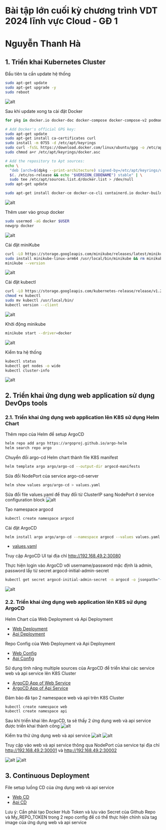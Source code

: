 # Bài tập lớn cuối kỳ chương trình VDT 2024 lĩnh vực Cloud - GĐ 1
# Nguyễn Thanh Hà

## 1. Triển khai Kubernetes Cluster 
Đầu tiên ta cần update hệ thống
```bash
sudo apt-get update
sudo apt-get upgrade -y
sudo reboot
```
![alt](./images/kube1.png)

Sau khi update xong ta cài đặt Docker
```bash
for pkg in docker.io docker-doc docker-compose docker-compose-v2 podman-docker containerd runc; do sudo apt-get remove $pkg; done

# Add Docker's official GPG key:
sudo apt-get update
sudo apt-get install ca-certificates curl
sudo install -m 0755 -d /etc/apt/keyrings
sudo curl -fsSL https://download.docker.com/linux/ubuntu/gpg -o /etc/apt/keyrings/docker.asc
sudo chmod a+r /etc/apt/keyrings/docker.asc

# Add the repository to Apt sources:
echo \
  "deb [arch=$(dpkg --print-architecture) signed-by=/etc/apt/keyrings/docker.asc] https://download.docker.com/linux/ubuntu \
  $(. /etc/os-release && echo "$VERSION_CODENAME") stable" | \
  sudo tee /etc/apt/sources.list.d/docker.list > /dev/null
sudo apt-get update

sudo apt-get install docker-ce docker-ce-cli containerd.io docker-buildx-plugin docker-compose-plugin
```
![alt](./images/kube2.png)

Thêm user vào group docker
```bash
sudo usermod -aG docker $USER
newgrp docker
```
![alt](./images/kube3.png)

Cài đặt miniKube
```bash
curl -LO https://storage.googleapis.com/minikube/releases/latest/minikube-linux-arm64
sudo install minikube-linux-arm64 /usr/local/bin/minikube && rm minikube-linux-arm64
minikube --version
```
![alt](./images/kube4.png)

Cài đặt kubectl
```bash
curl -LO https://storage.googleapis.com/kubernetes-release/release/v1.22.0/bin/linux/arm64/kubectl
chmod +x kubectl
sudo mv kubectl /usr/local/bin/
kubectl version --client
```
![alt](./images/kube5.png)

Khởi động minikube
```bash
minikube start --driver=docker
```
![alt](./images/kube6.png)

Kiểm tra hệ thống
```bash
kubectl status
kubectl get nodes -o wide
kubectl cluster-info
```
![alt](./images/kube7.png)

## 2. Triển khai ứng dụng web application sử dụng DevOps tools 
### 2.1. Triển khai ứng dụng web application lên K8S sử dụng Helm Chart

Thêm repo của Helm để setup ArgoCD
```bash
helm repo add argo https://argoproj.github.io/argo-helm
helm search repo argo
```

Chuyển đổi argo-cd Helm chart thành file K8S manifest
```bash
helm template argo argo/argo-cd --output-dir argocd-manifests
```

Sửa đổi NodePort của service argo-cd-server
```bash
helm show values argo/argo-cd > values.yaml
```

Sửa đổi file values.yaml để thay đổi từ ClusterIP sang NodePort ở service configuration block
![alt](./images/argo1.png)

Tạo namespace argocd
```bash
kubectl create namespace argocd
```

Cài đặt ArgoCD
```bash
helm install argo argo/argo-cd --namespace argocd --values values.yaml
```
- [values.yaml](https://github.com/hantbk/VDTCK/blob/main/argocd/values.yaml) 

Truy cập ArgoCD UI tại địa chỉ http://192.168.49.2:30080

Thực hiện login vào ArgoCD với username/password mặc định là admin, password lấy từ secret argocd-initial-admin-secret
```bash
kubectl get secret argocd-initial-admin-secret -n argocd -o jsonpath="{.data.password}" | base64 -d
```
![alt](./images/argo2.png)

### 2.2. Triển khai ứng dụng web application lên K8S sử dụng ArgoCD

Helm Chart của Web Deployment và Api Deployment

- [Web Deployment](https://github.com/hantbk/web_service/tree/main/charts)
- [Api Deployment](https://github.com/hantbk/api_service/tree/main/charts)

Repo Config của Web Deployment và Api Deployment

- [Web Config](https://github.com/hantbk/web_config)
- [Api Config](https://github.com/hantbk/api_config)

Sử dụng tính năng multiple sources của ArgoCD để triển khai các service web và api service lên K8S Cluster

- [ArgoCD App of Web Service](https://github.com/hantbk/web_service/blob/main/argo-web-application.yaml)
- [ArgoCD App of Api Service](https://github.com/hantbk/api_service/blob/main/argo-api-application.yaml)

Đảm bảo đã tạo 2 namespace web và api trên K8S Cluster
```bash
kubectl create namespace web
kubectl create namespace api
```

Sau khi triển khai lên ArgoCD, ta sẽ thấy 2 ứng dụng web và api service được triển khai thành công
![alt](./images/argo3.png)

Kiểm tra thử ứng dụng web và api service
![alt](./images/argo7.png)
![alt](./images/argo6.png)

Truy cập vào web và api service thông qua NodePort của service tại địa chỉ http://192.168.49.2:30001 và http://192.168.49.2:30002

![alt](./images/argo4.png)
![alt](./images/argo5.png)

## 3. Continuous Deployment 

File setup luồng CD của ứng dụng web và api service
- [Web CD](https://github.com/hantbk/web_service/blob/main/.github/workflows/cd.yaml)
- [Api CD](https://github.com/hantbk/api_service/blob/main/.github/workflows/cd.yml)

Lưu ý: Cần phải tạo Docker Hub Token và lưu vào Secret của Github Repo và My_REPO_TOKEN trong 2 repo config để có thể thực hiện chỉnh sửa tag image của ứng dụng web và api service






